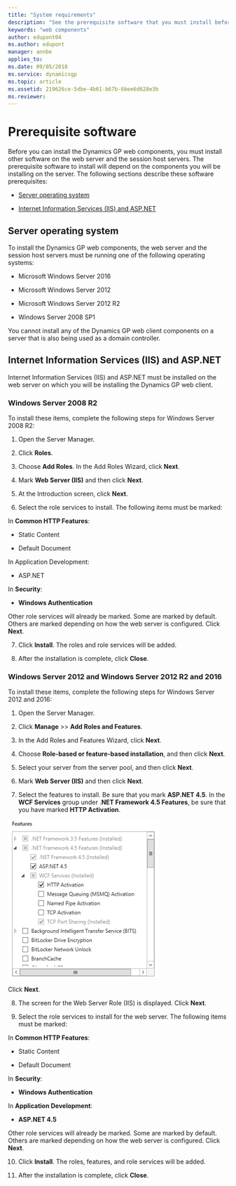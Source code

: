```yaml
---
title: "System requirements"
description: "See the prerequisite software that you must install before you can deploy Dynamics GP web components."
keywords: "web components"
author: edupont04
ms.author: edupont
manager: annbe
applies_to: 
ms.date: 09/05/2018
ms.service: dynamicsgp
ms.topic: article
ms.assetid: 219626ce-5dbe-4b61-b67b-6bee6d628e3b
ms.reviewer: 
---
```

<span id="_Toc498953296" class="anchor"></span>

# Prerequisite software

Before you can install the Dynamics GP web components, you must install other software on the web server and the session host servers. The prerequisite software to install will depend on the components you will be installing on the server. The following sections describe these software prerequisites:

-   [Server operating system](#server-operating-system)  

-   [Internet Information Services (IIS) and ASP.NET](#internet-information-services-iis-and-asp.net)  

## Server operating system

To install the Dynamics GP web components, the web server and the session host servers must be running one of the following operating systems:

-   Microsoft Windows Server 2016

-   Microsoft Windows Server 2012

-   Microsoft Windows Server 2012 R2

-   Windows Server 2008 SP1

You cannot install any of the Dynamics GP web client components on a server that is also being used as a domain controller.

## Internet Information Services (IIS) and ASP.NET

Internet Information Services (IIS) and ASP.NET must be installed on the web server on which you will be installing the Dynamics GP web client.

### Windows Server 2008 R2

To install these items, complete the following steps for Windows Server 2008 R2:

1. Open the Server Manager.

2. Click **Roles**.

3. Choose **Add Roles**. In the Add Roles Wizard, click **Next**.

4. Mark **Web Server (IIS)** and then click **Next**.

5. At the Introduction screen, click **Next**.

6. Select the role services to install. The following items must be marked:

In **Common HTTP Features**:

-   Static Content

-   Default Document

In Application Development:

-   ASP.NET

In **Security**:

- **Windows Authentication**

Other role services will already be marked. Some are marked by default. Others are marked depending on how the web server is configured. Click **Next**.

7. Click **Install**. The roles and role services will be added.

8. After the installation is complete, click **Close**.

### Windows Server 2012 and Windows Server 2012 R2 and 2016

To install these items, complete the following steps for Windows Server 2012 and 2016:

1. Open the Server Manager.

2. Click **Manage** &gt;&gt; **Add Roles and Features**.

3. In the Add Roles and Features Wizard, click **Next**.

4. Choose **Role-based or feature-based installation**, and then click **Next**.

5. Select your server from the server pool, and then click **Next**.

6. Mark **Web Server (IIS)** and then click **Next**.

7. Select the features to install. Be sure that you mark **ASP.NET 4.5**. In the **WCF Services** group under .**NET Framework 4.5 Features**, be sure that you have marked **HTTP Activation**.

![shows how you can modify the settings for .net framework 4.5.](media/install-dotnet.png "Deployment")  

Click **Next**.

8. The screen for the Web Server Role (IIS) is displayed. Click **Next**.

9. Select the role services to install for the web server. The following items must be marked:

In **Common HTTP Features**:

-   Static Content

-   Default Document

In **Security**:

- **Windows Authentication**

In **Application Development**:

- **ASP.NET 4.5**

Other role services will already be marked. Some are marked by default. Others are marked depending on how the web server is configured. Click **Next**.

10. Click **Install**. The roles, features, and role services will be added.

11. After the installation is complete, click **Close**.
